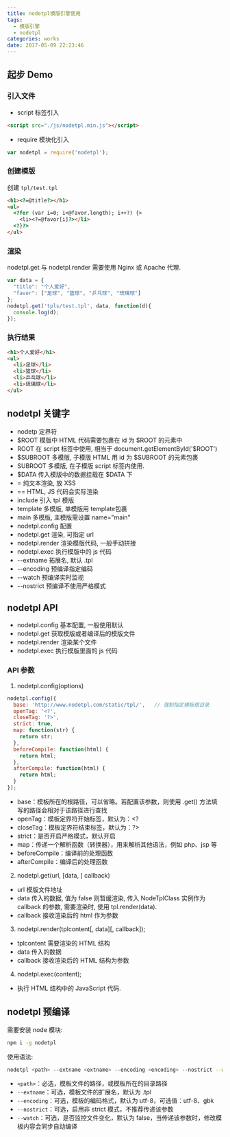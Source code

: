 ```yaml
---
title: nodetpl模版引擎使用
tags:
  - 模版引擎
  - nodetpl
categories: works
date: 2017-05-09 22:23:46
---
```


## 起步 Demo

### 引入文件

- script 标签引入

```html
<script src="./js/nodetpl.min.js"></script>
```

- require 模块化引入

```js
var nodetpl = require('nodetpl');
```

### 创建模版

创建 `tpl/test.tpl`

```html
<h1><?=@title?></h1>
<ul>
  <?for (var i=0; i<@favor.length); i++?) {>
    <li><?=@favor[i]?></li>
  <?}?>
</ul>
```

### 渲染

nodetpl.get 与 nodetpl.render 需要使用 Nginx 或 Apache 代理.

```js
var data = {
  "title": "个人爱好",
  "favor": ["足球", "篮球", "乒乓球", "琉璃球"]
};
nodetpl.get('tpls/test.tpl', data, function(d){
  console.log(d);
});
```

### 执行结果

```html
<h1>个人爱好</h1>
<ul>
  <li>足球</li>
  <li>篮球</li>
  <li>乒乓球</li>
  <li>琉璃球</li>
</ul>
```

## nodetpl 关键字

- <? ?> nodetp 定界符
- $ROOT 模版中 HTML 代码需要包裹在 id 为 $ROOT 的元素中
- ROOT 在 script 标签中使用, 相当于 document.getElementById('$ROOT')
- $SUBROOT 多模版, 子模版 HTML 用 id 为 $SUBROOT 的元素包裹
- SUBROOT 多模版, 在子模版 script 标签内使用.
- $DATA 传入模版中的数据挂载在 $DATA 下
- = 纯文本渲染, 放 XSS
- == HTML, JS 代码会实际渲染
- include 引入 tpl 模版
- template 多模版, 单模版用 template包裹
- main 多模版, 主模版需设置 name="main"
- nodetpl.config 配置
- nodetpl.get 渲染, 可指定 url
- nodetpl.render 渲染模版代码, 一般手动拼接
- nodetpl.exec 执行模版中的 js 代码
- --extname 拓展名, 默认 .tpl
- --encoding 预编译指定编码
- --watch 预编译实时监视
- --nostrict 预编译不使用严格模式

## nodetpl API

- nodetpl.config 基本配置, 一般使用默认
- nodetpl.get 获取模版或者编译后的模版文件
- nodetpl.render 渲染某个文件
- nodetpl.exec 执行模版里面的 js 代码

### API 参数

1. nodetpl.config(options)

```js
nodetpl.config({
  base: 'http://www.nodetpl.com/static/tpl/',   // 强制指定模板根目录
  openTag: '<?',
  closeTag: '?>',
  strict: true,
  map: function(str) {
    return str;
  },
  beforeCompile: function(html) {
    return html;
  },
  afterCompile: function(html) {
    return html;
  }
});
```
- base：模板所在的根路径，可以省略。若配置该参数，则使用 .get() 方法填写的路径会相对于该路径进行查找
- openTag：模板定界符开始标签，默认为：<?
- closeTag：模板定界符结束标签，默认为：?>
- strict：是否开启严格模式，默认开启
- map：传递一个解析函数（转换器），用来解析其他语法，例如 php、jsp 等
- beforeCompile：编译前的处理函数
- afterCompile：编译后的处理函数

2. nodetpl.get(url, [data, ] callback)

- url 模版文件地址
- data 传入的数据, 值为 false 则暂缓渲染, 传入 NodeTplClass 实例作为 callback 的参数, 需要渲染时, 使用 tpl.render(data).
- callback 接收渲染后的 html 作为参数

3. nodetpl.render(tplcontent[, data][, callback]);

- tplcontent 需要渲染的 HTML 结构
- data 传入的数据
- callback 接收渲染后的 HTML 结构为参数

4. nodetpl.exec(content);

- 执行 HTML 结构中的 JavaScript 代码.

## nodetpl 预编译

需要安装 node 模块: 

```bash
npm i -g nodetpl
```

使用语法:

```bash
nodetpl <path> --extname <extname> --encoding <encoding> --nostrict --watch
```

- `<path>`：必选，模板文件的路径，或模板所在的目录路径
- `--extname`：可选，模板文件的扩展名，默认为 .tpl
- `--encoding`：可选，模板的编码格式，默认为 utf-8，可选值：utf-8、gbk
- `--nostrict`：可选，启用非 strict 模式，不推荐传递该参数
- `--watch`：可选，是否监控文件变化，默认为 false，当传递该参数时，修改模板内容会同步自动编译

